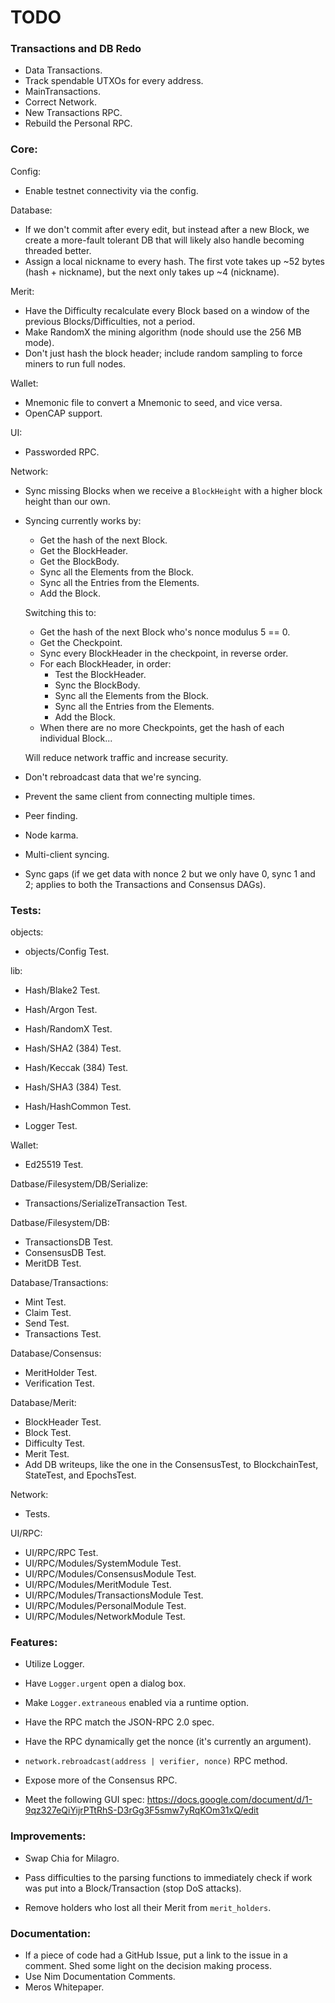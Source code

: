# TODO

### Transactions and DB Redo

- Data Transactions.
- Track spendable UTXOs for every address.
- MainTransactions.
- Correct Network.
- New Transactions RPC.
- Rebuild the Personal RPC.

### Core:

Config:

- Enable testnet connectivity via the config.

Database:

- If we don't commit after every edit, but instead after a new Block, we create a more-fault tolerant DB that will likely also handle becoming threaded better.
- Assign a local nickname to every hash. The first vote takes up ~52 bytes (hash + nickname), but the next only takes up ~4 (nickname).

Merit:

- Have the Difficulty recalculate every Block based on a window of the previous Blocks/Difficulties, not a period.
- Make RandomX the mining algorithm (node should use the 256 MB mode).
- Don't just hash the block header; include random sampling to force miners to run full nodes.

Wallet:

- Mnemonic file to convert a Mnemonic to seed, and vice versa.
- OpenCAP support.

UI:

- Passworded RPC.

Network:

- Sync missing Blocks when we receive a `BlockHeight` with a higher block height than our own.

- Syncing currently works by:
    - Get the hash of the next Block.
    - Get the BlockHeader.
    - Get the BlockBody.
    - Sync all the Elements from the Block.
    - Sync all the Entries from the Elements.
    - Add the Block.

	Switching this to:

    - Get the hash of the next Block who's nonce modulus 5 == 0.
    - Get the Checkpoint.
    - Sync every BlockHeader in the checkpoint, in reverse order.
    - For each BlockHeader, in order:
        - Test the BlockHeader.
        - Sync the BlockBody.
        - Sync all the Elements from the Block.
        - Sync all the Entries from the Elements.
        - Add the Block.
    - When there are no more Checkpoints, get the hash of each individual Block...

	Will reduce network traffic and increase security.

- Don't rebroadcast data that we're syncing.

- Prevent the same client from connecting multiple times.
- Peer finding.
- Node karma.

- Multi-client syncing.
- Sync gaps (if we get data with nonce 2 but we only have 0, sync 1 and 2; applies to both the Transactions and Consensus DAGs).

### Tests:

objects:

- objects/Config Test.

lib:

- Hash/Blake2 Test.
- Hash/Argon Test.
- Hash/RandomX Test.

- Hash/SHA2 (384) Test.
- Hash/Keccak (384) Test.
- Hash/SHA3 (384) Test.

- Hash/HashCommon Test.

- Logger Test.

Wallet:

- Ed25519 Test.


Datbase/Filesystem/DB/Serialize:

- Transactions/SerializeTransaction Test.

Datbase/Filesystem/DB:

- TransactionsDB Test.
- ConsensusDB Test.
- MeritDB Test.

Database/Transactions:

- Mint Test.
- Claim Test.
- Send Test.
- Transactions Test.

Database/Consensus:

- MeritHolder Test.
- Verification Test.

Database/Merit:

- BlockHeader Test.
- Block Test.
- Difficulty Test.
- Merit Test.
- Add DB writeups, like the one in the ConsensusTest, to BlockchainTest, StateTest, and EpochsTest.

Network:

- Tests.

UI/RPC:

- UI/RPC/RPC Test.
- UI/RPC/Modules/SystemModule Test.
- UI/RPC/Modules/ConsensusModule Test.
- UI/RPC/Modules/MeritModule Test.
- UI/RPC/Modules/TransactionsModule Test.
- UI/RPC/Modules/PersonalModule Test.
- UI/RPC/Modules/NetworkModule Test.

### Features:

- Utilize Logger.
- Have `Logger.urgent` open a dialog box.
- Make `Logger.extraneous` enabled via a runtime option.

- Have the RPC match the JSON-RPC 2.0 spec.
- Have the RPC dynamically get the nonce (it's currently an argument).
- `network.rebroadcast(address | verifier, nonce)` RPC method.
- Expose more of the Consensus RPC.

- Meet the following GUI spec: https://docs.google.com/document/d/1-9qz327eQiYijrPTtRhS-D3rGg3F5smw7yRqKOm31xQ/edit

### Improvements:

- Swap Chia for Milagro.

- Pass difficulties to the parsing functions to immediately check if work was put into a Block/Transaction (stop DoS attacks).

- Remove holders who lost all their Merit from `merit_holders`.

### Documentation:

- If a piece of code had a GitHub Issue, put a link to the issue in a comment. Shed some light on the decision making process.
- Use Nim Documentation Comments.
- Meros Whitepaper.
